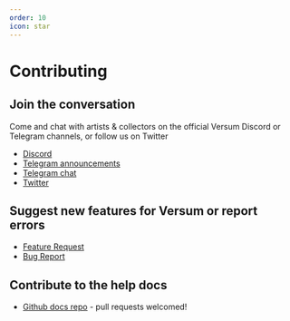```yaml
---
order: 10
icon: star
---
```

# Contributing

## Join the conversation

Come and chat with artists & collectors on the official Versum Discord or Telegram channels, or follow us on Twitter

* [Discord](https://discord.gg/Sf4uCMHDVN)
* [Telegram announcements](https://t.me/versumofficial)
* [Telegram chat](https://t.me/versumtalk)
* [Twitter](https://mobile.twitter.com/versumofficial)

 ## Suggest new features for Versum or report errors 

* [Feature Request](https://github.com/versumstudios/report-issues/issues/new?assignees=&labels=&template=feature_request.md&title=)
* [Bug Report](https://github.com/versumstudios/report-issues/issues/new?assignees=&labels=&template=bug_report.md&title=)

## Contribute to the help docs

* [Github docs repo](https://github.com/versumstudios/docs.versum.xyz) - pull requests welcomed!